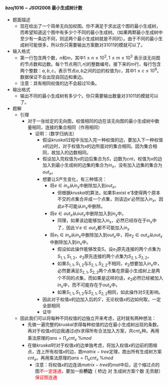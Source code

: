 #### $bzoj1016-JSOI2008$ 最小生成树计数

* 题面描述
  * 现在给出了一个简单无向加权图。你不满足于求出这个图的最小生成树，而希望知道这个图中有多少个不同的最小生成树。（如果两颗最小生成树中至少有一条边不同，则这两个最小生成树就是不同的）。由于不同的最小生成树可能很多，所以你只需要输出方案数对$31011$的模就可以了。
* 输入格式
  * 第一行包含两个数，$n$和$m$，其中$1\leq n\leq 10^2, 1\leq m\leq 10^3$ 表示该无向图的节点数和边数。每个节点用$[1,n]$的整数编号。接下来的$m$行，每行包含两个整数：$a, b, c$，表示节点$a, b$之间的边的权值为$c$，其中$1\leq c\leq 10^9$。数据保证不会出现自回边和重边。
  * 注意：具有相同权值的边不会超过$10$条。
* 输出格式
  * 输出不同的最小生成树有多少个。你只需要输出数量对$31011$的模就可以了。
* 题解
  * 引理
    * 对于一张给定的无向图，权值相同的边在该无向图的最小生成树中数量相同，连接的集合相同（作用相同）
      * 证明：（数学归纳法）
        * 假设$kruskal$过程中当加入完一种权值的边，要加入下一种权值$x$的边时，对于权值为$x$的边所面对的集合相同。因为集合相同，故加入的边数相同。
        * 假设加入完权值为$x$的边后集合为$S$，边数为$cnt$，权值为$x$的边加入到最小生成树的边集的集合为$in_x$，没有加入边集的集合为$out_x$。
        * 想要让$S$产生变化，有三种情况：
          * 将$e\in in_x$从$in_x$中删除加入到$out_x$。
            * 但根据$kruskal$的算法，如果$\exist e'$使得两个原本不交的点集合并成一个点集，则该边$e'$必然加入$in_x$。因此$e$不可能从$in_x$中删除。
          * 将$e\in out_x$从$out_x$中删除加入到$in_x$中。
            * 同理，如果该边能够加入$in_x$，必然已经存在于$in_x$中了，因此$\forall e\in out_x$都不可能加入$in_x$
          * 将$e_1\in in_x$从$in_x$中删除加入到$out_x$中，将$e_2\in out_x$从$out_x$中删除加入到$in_x$中。
            * 假设如此操作能够改变$S$。设$e_1$原先连接的两个点集为$S_{1,1},S_{1,2}$，$e_2$原先连接的两个点集为$S_{2,1},S_{2,2}$。
            * 如果$S_{1,1},S_{1,2}$与$S_{2,1},S_{2,2}$不相同，$e_2$想要加入$in_x$中，必然要满足$S_{2,1},S_{2,2}$两个点集在原最小生成树上是两个不同的点集，而如果是这样的话，$e_2$必然已经被加入$in_x$中，而不可能存在于$out_x$中。
            * 如果$S_{1,1},S_{1,2}$与$S_{2,1},S_{2,2}$相同，如此操作对$S$无影响。
        * 因此对于权值$x$的边加入后的$S'$，无论权值$x$的边如何取，一定全部相同
        * 证毕
  * 因此我们可以将每种不同权值的边独立开来考虑，这时就有两种想法：
    * 先做一遍完整的$kruskal$求得每种权值的边在最小生成树出现的条数。再对于权值$x$的边我通过$dfs$求得所有合法加入方案，共$cnt_x$种。再用乘法原理的$ans=\prod_{x}cnt_x\  \%mod​$
    * 在做$kruskal$时对于权值$x$的边单独考虑，将加入权值$x$的边前的图缩点，连上所有权值$x$的边，跑$matrix-tree$定理，跑出所有生成树方案$cnt_x$。再用乘法原理的$ans=\prod_{x}cnt_x\  \%mod$
      * 注意：将权值$x$的边连进$matrix-tree$的$mat$中后，这个缩过点的图<font color="red">不一定连通</font>，要加一些**桥边**（ 桥边 对 生成树方案个数 无贡献）<font color="red">保证图连通</font>


